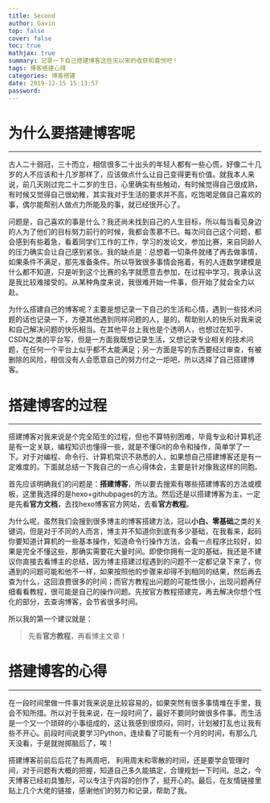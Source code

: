```yaml
---
title: Second
author: Gavin
top: false
cover: false
toc: true
mathjax: true
summary: 记录一下自己搭建博客这些天以来的收获和喜悦吧！
tags: 博客搭建心得
categories: 博客搭建
date: 2019-12-15 15:13:57
password:
---
```


# 为什么要搭建博客呢
---
古人二十弱冠，三十而立，相信很多二十出头的年轻人都有一些心慌，好像二十几岁的人不应该和十几岁那样了，应该做点什么让自己变得更有价值。就我本人来说，前几天刚过完二十二岁的生日，心里确实有些触动，有时候觉得自己很成熟，有时候又觉得自己很幼稚，其实我对于生活的要求并不高，吃饱喝足做自己喜欢的事，偶尔能帮别人做点力所能及的事，就已经很开心了。

问题是，自己喜欢的事是什么？我还尚未找到自己的人生目标，所以每当看见身边的人为了他们的目标努力前行的时候，我都会羡慕不已。每次问自己这个问题，都会感到有些着急，看着同学们工作的工作，学习的发论文，参加比赛，来自同龄人的压力确实会让自己感到紧张。我的缺点是：总想着一切条件就绪了再去做事情，如果条件不满足，那先准备条件。所以导致很多事情会拖着，有的人连数学建模是什么都不知道，只是听到这个比赛的名字就愿意去参加，在过程中学习，我承认这是我比较难接受的。从某种角度来说，我很难开始一件事，但开始了就会全力以赴。

为什么搭建自己的博客呢？主要是想记录一下自己的生活和心情，遇到一些技术问题的话也记录一下，方便其他遇到同样问题的人，是的，帮助别人的快乐对我来说和自己解决问题的快乐相当。在其他平台上我也是个透明人，也想过在知乎、CSDN之类的平台写，但是一方面我既想记录生活，又想记录专业相关的技术问题，在任何一个平台上似乎都不太能满足；另一方面是写的东西要经过审查，有被删除的风险，相信没有人会愿意自己的努力付之一炬吧，所以选择了自己搭建博客。

# 搭建博客的过程
---
搭建博客对我来说是个完全陌生的过程，但也不算特别困难，毕竟专业和计算机还是有一定关联，编程知识也懂得一些，就是不懂Git的命令和操作，简单学了一下。对于对编程、命令行、计算机常识不熟悉的人，如果想自己搭建博客还是有一定难度的。下面就总结一下我自己的一点心得体会，主要是针对像我这样的同胞。

首先应该明确我们的问题是：**搭建博客**，所以要去搜索有哪些搭建博客的方法或模板，这里我选择的是hexo+githubpages的方法。然后还是以搭建博客为主，一定是先看**官方文档**，去找hexo博客官方网站，去看**官方教程**。

为什么呢，虽然我们会搜到很多博主的博客搭建方法，冠以**小白、零基础**之类的关键词，但是对于不同的人而言，博主并不知道你到底有多少基础，在我看来，起码你要知道计算机的一些基本操作，知道命令行操作方法，会看一点程序比较好，如果是完全不懂这些，那确实需要花大量时间。即使你拥有一定的基础，我还是不建议你直接去看博主的总结，因为博主搭建过程遇到的问题不一定都记录下来了，你遇到的问题可能和他不一样，如果按照他的步骤来却得不到相同的结果，然后再去查为什么，这回浪费很多的时间；而官方教程出问题的可能性很小，出现问题再仔细看看教程，很可能是自己的操作问题。先按官方教程搭建完，再去解决你想个性化的部分，去查询博客，会节省很多时间。

所以我的第一个建议就是：
>先看**官方教程**，再看博主文章！

# 搭建博客的心得
---
在一段时间里做一件事对我来说是比较容易的，如果突然有很多事情堆在手里，我会不知所措。所以对于我来说，在一段时间了，最好不要同时做很多件事。而生活是一个又一个琐碎的小事组成的，这让我感到很烦闷，同时，计划被打乱也让我有些不开心。前段时间说要学习Python，连续看了可能有一个月的时间，有那么几天没看，于是就抛掷脑后了，唉！

搭建博客前前后后花了有两周吧， 利用周末和零散的时间，还是要学会管理时间，对于问题有大概的把握，知道自己多久能搞定，合理规划一下时间。总之，今天博客已经初具雏形，可以专注于内容的创作了，挺开心的。最后，在友情链接里贴上几个大佬的链接，感谢他们的努力和记录，帮助了我。

